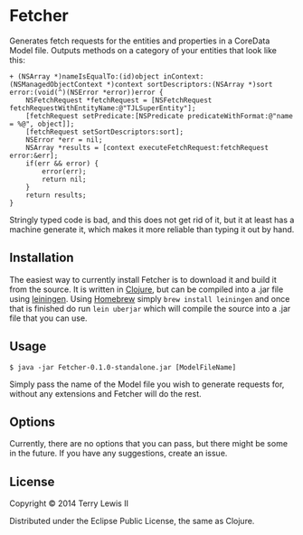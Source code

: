 # Fetcher

Generates fetch requests for the entities and properties in a CoreData Model
file. Outputs methods on a category of your entities that look like this:
```
+ (NSArray *)nameIsEqualTo:(id)object inContext:(NSManagedObjectContext *)context sortDescriptors:(NSArray *)sort error:(void(^)(NSError *error))error {
	NSFetchRequest *fetchRequest = [NSFetchRequest fetchRequestWithEntityName:@"TJLSuperEntity"];
	[fetchRequest setPredicate:[NSPredicate predicateWithFormat:@"name = %@", object]];
	[fetchRequest setSortDescriptors:sort];
	NSError *err = nil;
	NSArray *results = [context executeFetchRequest:fetchRequest error:&err];
	if(err && error) {
		error(err);
		return nil;
	}
	return results;
}
```
Stringly typed code is bad, and this does not get rid of it, but it at
least has a machine generate it, which makes it more reliable than typing it
out by hand.

## Installation

The easiest way to currently install Fetcher is to download it and build it from the source. It is written in [Clojure](http://clojure.org), but can be compiled into a .jar file using [leiningen](http://leiningen.org).
Using [Homebrew](http://brew.sh/) simply `brew install leiningen` and once that is finished do run `lein uberjar` which will compile the source into a .jar file that you can use.

## Usage

    $ java -jar Fetcher-0.1.0-standalone.jar [ModelFileName]
Simply pass the name of the Model file you wish to generate requests for, without any extensions and Fetcher will do the rest.

## Options

Currently, there are no options that you can pass, but there might be some in the future. If you have any suggestions, create an issue.

## License

Copyright © 2014 Terry Lewis II

Distributed under the Eclipse Public License, the same as Clojure.
